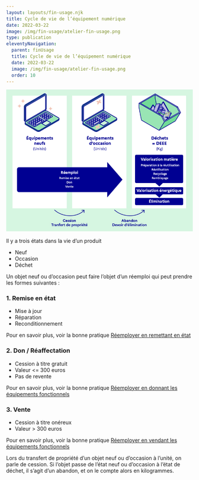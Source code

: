 ```yaml
---
layout: layouts/fin-usage.njk
title: Cycle de vie de l’équipement numérique
date: 2022-03-22
image: /img/fin-usage/atelier-fin-usage.png
type: publication
eleventyNavigation:
  parent: finUsage
  title: Cycle de vie de l’équipement numérique
  date: 2022-03-22
  image: /img/fin-usage/atelier-fin-usage.png
  order: 10
---
```


![](/img/fin-usage/cycle-vie.png)

Il y a trois états dans la vie d’un produit
* Neuf
* Occasion
* Déchet

Un objet neuf ou d’occasion peut faire l’objet d’un réemploi qui peut prendre les formes suivantes : 

### 1. Remise en état

* Mise à jour
* Réparation
* Reconditionnement

<div class="fr-highlight">

Pour en savoir plus,  voir la bonne pratique [Réemployer en remettant en état](https://ecoresponsable.numerique.gouv.fr/publications/bonnes-pratiques/fin-usage/reemployer-en-remettant-en-etat/)

</div>

### 2. Don / Réaffectation

* Cession à titre gratuit
* Valeur <= 300 euros
* Pas de revente

<div class="fr-highlight">

Pour en savoir plus, voir la bonne pratique [Réemployer en donnant les équipements fonctionnels](https://ecoresponsable.numerique.gouv.fr/publications/bonnes-pratiques/fin-usage/reemployer-en-donnant/)

</div>

### 3. Vente

* Cession à titre onéreux
* Valeur > 300 euros

<div class="fr-highlight">

Pour en savoir plus, voir la bonne pratique [Réemployer en vendant les équipements fonctionnels](https://ecoresponsable.numerique.gouv.fr/publications/bonnes-pratiques/fin-usage/reemployer-en-vendant/)

</div>

Lors du transfert de propriété d’un objet neuf ou d’occasion à l’unité, on parle de cession. Si l’objet passe de l’état neuf ou d’occasion à l’état de déchet, il s’agit d’un abandon, et on le compte alors en kilogrammes.
